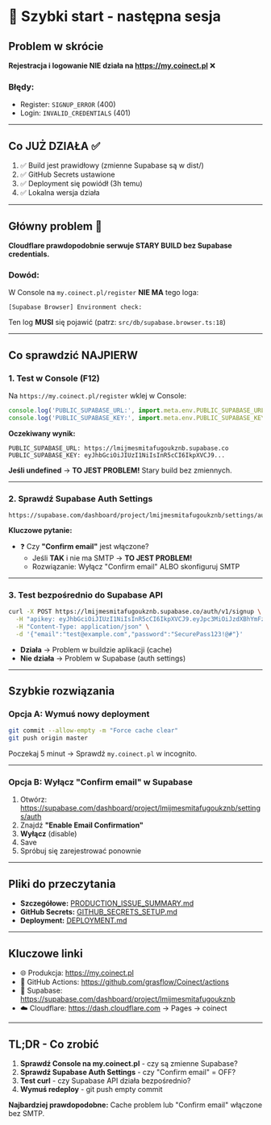 # 🚀 Szybki start - następna sesja

## Problem w skrócie
**Rejestracja i logowanie NIE działa na https://my.coinect.pl** ❌

### Błędy:
- Register: `SIGNUP_ERROR` (400)
- Login: `INVALID_CREDENTIALS` (401)

---

## Co JUŻ DZIAŁA ✅

1. ✅ Build jest prawidłowy (zmienne Supabase są w dist/)
2. ✅ GitHub Secrets ustawione
3. ✅ Deployment się powiódł (3h temu)
4. ✅ Lokalna wersja działa

---

## Główny problem 🎯

**Cloudflare prawdopodobnie serwuje STARY BUILD bez Supabase credentials.**

### Dowód:
W Console na `my.coinect.pl/register` **NIE MA** tego loga:
```
[Supabase Browser] Environment check:
```

Ten log **MUSI** się pojawić (patrz: `src/db/supabase.browser.ts:18`)

---

## Co sprawdzić NAJPIERW

### 1. Test w Console (F12)

Na `https://my.coinect.pl/register` wklej w Console:

```javascript
console.log('PUBLIC_SUPABASE_URL:', import.meta.env.PUBLIC_SUPABASE_URL);
console.log('PUBLIC_SUPABASE_KEY:', import.meta.env.PUBLIC_SUPABASE_KEY);
```

**Oczekiwany wynik:**
```
PUBLIC_SUPABASE_URL: https://lmijmesmitafugoukznb.supabase.co
PUBLIC_SUPABASE_KEY: eyJhbGciOiJIUzI1NiIsInR5cCI6IkpXVCJ9...
```

**Jeśli undefined** → **TO JEST PROBLEM!** Stary build bez zmiennych.

---

### 2. Sprawdź Supabase Auth Settings

```
https://supabase.com/dashboard/project/lmijmesmitafugoukznb/settings/auth
```

**Kluczowe pytanie:**
- ❓ Czy **"Confirm email"** jest włączone?
  - Jeśli **TAK** i nie ma SMTP → **TO JEST PROBLEM!**
  - Rozwiązanie: Wyłącz "Confirm email" ALBO skonfiguruj SMTP

---

### 3. Test bezpośrednio do Supabase API

```bash
curl -X POST https://lmijmesmitafugoukznb.supabase.co/auth/v1/signup \
  -H "apikey: eyJhbGciOiJIUzI1NiIsInR5cCI6IkpXVCJ9.eyJpc3MiOiJzdXBhYmFzZS1kZW1vIiwicm9sZSI6ImFub24iLCJleHAiOjE5ODM4MTI5OTZ9.CRXP1A7WOeoJeXxjNni43kdQwgnWNReilDMblYTn_I0" \
  -H "Content-Type: application/json" \
  -d '{"email":"test@example.com","password":"SecurePass123!@#"}'
```

- **Działa** → Problem w buildzie aplikacji (cache)
- **Nie działa** → Problem w Supabase (auth settings)

---

## Szybkie rozwiązania

### Opcja A: Wymuś nowy deployment

```bash
git commit --allow-empty -m "Force cache clear"
git push origin master
```

Poczekaj 5 minut → Sprawdź `my.coinect.pl` w incognito.

---

### Opcja B: Wyłącz "Confirm email" w Supabase

1. Otwórz: https://supabase.com/dashboard/project/lmijmesmitafugoukznb/settings/auth
2. Znajdź **"Enable Email Confirmation"**
3. **Wyłącz** (disable)
4. Save
5. Spróbuj się zarejestrować ponownie

---

## Pliki do przeczytania

- **Szczegółowe:** [PRODUCTION_ISSUE_SUMMARY.md](PRODUCTION_ISSUE_SUMMARY.md)
- **GitHub Secrets:** [GITHUB_SECRETS_SETUP.md](GITHUB_SECRETS_SETUP.md)
- **Deployment:** [DEPLOYMENT.md](DEPLOYMENT.md)

---

## Kluczowe linki

- 🌐 Produkcja: https://my.coinect.pl
- 🔧 GitHub Actions: https://github.com/grasflow/Coinect/actions
- 💾 Supabase: https://supabase.com/dashboard/project/lmijmesmitafugoukznb
- ☁️ Cloudflare: https://dash.cloudflare.com → Pages → coinect

---

## TL;DR - Co zrobić

1. **Sprawdź Console na my.coinect.pl** - czy są zmienne Supabase?
2. **Sprawdź Supabase Auth Settings** - czy "Confirm email" = OFF?
3. **Test curl** - czy Supabase API działa bezpośrednio?
4. **Wymuś redeploy** - git push empty commit

**Najbardziej prawdopodobne:** Cache problem lub "Confirm email" włączone bez SMTP.

